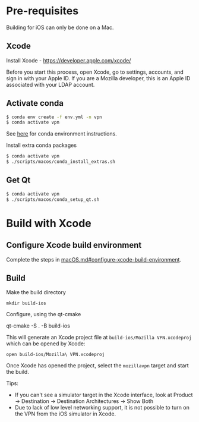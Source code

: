 # Pre-requisites

Building for iOS can only be done on a Mac.

## Xcode

Install Xcode - https://developer.apple.com/xcode/

Before you start this process, open Xcode, go to settings, accounts, and sign in with your
Apple ID. If you are a Mozilla developer, this is an Apple ID associated with your LDAP account.

## Activate conda

```bash 
$ conda env create -f env.yml -n vpn
$ conda activate vpn
```

See [here](./index.md#conda) for conda environment instructions.

Install extra conda packages

```bash 
$ conda activate vpn
$ ./scripts/macos/conda_install_extras.sh
```


## Get Qt

```bash 
$ conda activate vpn
$ ./scripts/macos/conda_setup_qt.sh
```


# Build with Xcode

## Configure Xcode build environment

Complete the steps in [macOS.md#configure-xcode-build-environment](./macos.md#configure-xcode-build-environment).

## Build

Make the build directory

    mkdir build-ios

Configure, using the qt-cmake

   qt-cmake -S . -B build-ios 


This will generate an Xcode project file at `build-ios/Mozilla VPN.xcodeproj` which can be opened
by Xcode:

    open build-ios/Mozilla\ VPN.xcodeproj

Once Xcode has opened the project, select the `mozillavpn` target and start the build.

Tips:
* If you can't see a simulator target in the Xcode interface, look at Product -> Destination -> Destination Architectures -> Show Both
* Due to lack of low level networking support, it is not possible to turn on the VPN from the iOS simulator in Xcode.
